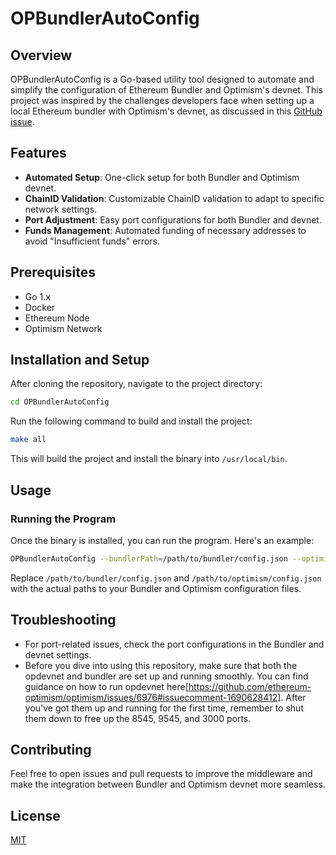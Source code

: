 # OPBundlerAutoConfig

## Overview

OPBundlerAutoConfig is a Go-based utility tool designed to automate and simplify the configuration of Ethereum Bundler and Optimism's devnet. This project was inspired by the challenges developers face when setting up a local Ethereum bundler with Optimism's devnet, as discussed in this [GitHub issue](https://github.com/ethereum-optimism/optimism/issues/6450#issuecomment-1705973174).

## Features

- **Automated Setup**: One-click setup for both Bundler and Optimism devnet.
- **ChainID Validation**: Customizable ChainID validation to adapt to specific network settings.
- **Port Adjustment**: Easy port configurations for both Bundler and devnet.
- **Funds Management**: Automated funding of necessary addresses to avoid "Insufficient funds" errors.

## Prerequisites

- Go 1.x
- Docker
- Ethereum Node
- Optimism Network

## Installation and Setup

After cloning the repository, navigate to the project directory:

```bash
cd OPBundlerAutoConfig
```

Run the following command to build and install the project:

```bash
make all
```

This will build the project and install the binary into `/usr/local/bin`.

## Usage

### Running the Program

Once the binary is installed, you can run the program. Here's an example:

```bash
OPBundlerAutoConfig --bundlerPath=/path/to/bundler/config.json --optimismPath=/path/to/optimism/config.json
```

Replace `/path/to/bundler/config.json` and `/path/to/optimism/config.json` with the actual paths to your Bundler and Optimism configuration files.

## Troubleshooting

- For port-related issues, check the port configurations in the Bundler and devnet settings.
- Before you dive into using this repository, make sure that both the opdevnet and bundler are set up and running smoothly. You can find guidance on how to run opdevnet here[https://github.com/ethereum-optimism/optimism/issues/6976#issuecomment-1690628412]. After you've got them up and running for the first time, remember to shut them down to free up the 8545, 9545, and 3000 ports.

## Contributing

Feel free to open issues and pull requests to improve the middleware and make the integration between Bundler and Optimism devnet more seamless.

## License

[MIT](LICENSE)
